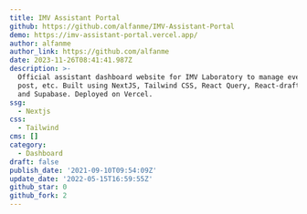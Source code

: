 ```yaml
---
title: IMV Assistant Portal
github: https://github.com/alfanme/IMV-Assistant-Portal
demo: https://imv-assistant-portal.vercel.app/
author: alfanme
author_link: https://github.com/alfanme
date: 2023-11-26T08:41:41.987Z
description: >-
  Official assistant dashboard website for IMV Laboratory to manage events, blog
  post, etc. Built using NextJS, Tailwind CSS, React Query, React-draft-wysiwyg,
  and Supabase. Deployed on Vercel.
ssg:
  - Nextjs
css:
  - Tailwind
cms: []
category:
  - Dashboard
draft: false
publish_date: '2021-09-10T09:54:09Z'
update_date: '2022-05-15T16:59:55Z'
github_star: 0
github_fork: 2
---
```

